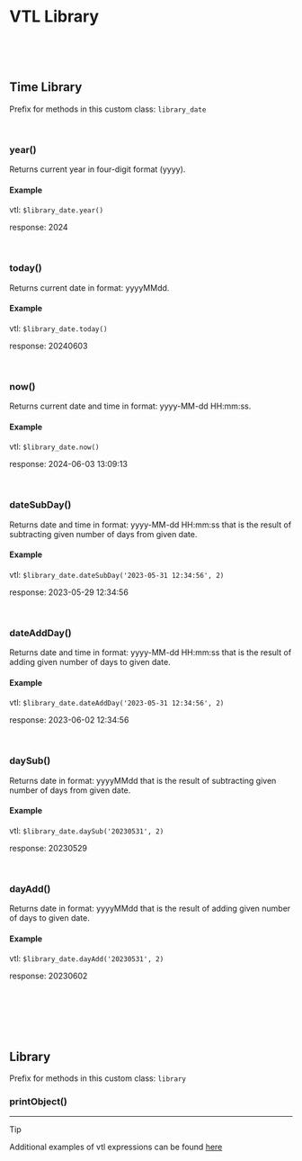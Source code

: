 # VTL Library
&nbsp;

&nbsp;

## Time Library
Prefix for methods in this custom class: `library_date`

&nbsp;

### year()
Returns current year in four-digit format (yyyy).

#### Example
vtl: `$library_date.year()`

response: 2024

&nbsp;

### today()
Returns current date in format: yyyyMMdd.

#### Example
vtl: `$library_date.today()`

response: 20240603

&nbsp;

### now()
Returns current date and time in format: yyyy-MM-dd HH:mm:ss.

#### Example
vtl: `$library_date.now()`

response: 2024-06-03 13:09:13

&nbsp;

### dateSubDay()
Returns date and time in format: yyyy-MM-dd HH:mm:ss that is the result of subtracting given number of days from given date.

#### Example
vtl: `$library_date.dateSubDay('2023-05-31 12:34:56', 2)`

response: 2023-05-29 12:34:56

&nbsp;

### dateAddDay()
Returns date and time in format: yyyy-MM-dd HH:mm:ss that is the result of adding given number of days to given date.

#### Example
vtl: `$library_date.dateAddDay('2023-05-31 12:34:56', 2)`

response: 2023-06-02 12:34:56

&nbsp;

### daySub()
Returns date in format: yyyyMMdd that is the result of subtracting given number of days from given date.

#### Example
vtl: `$library_date.daySub('20230531', 2)`

response: 20230529

&nbsp;

### dayAdd()
Returns date in format: yyyyMMdd that is the result of adding given number of days to given date.

#### Example
vtl: `$library_date.dayAdd('20230531', 2)`

response: 20230602

&nbsp;




&nbsp;

&nbsp;

## Library

Prefix for methods in this custom class: `library`

### printObject()



-----
> [!TIP]
> Additional examples of vtl expressions can be found [here](vtl_examples.md) 
